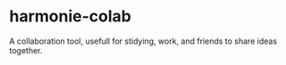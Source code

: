 # harmonie-colab
A collaboration tool, usefull for stidying, work, and friends to share ideas together.
